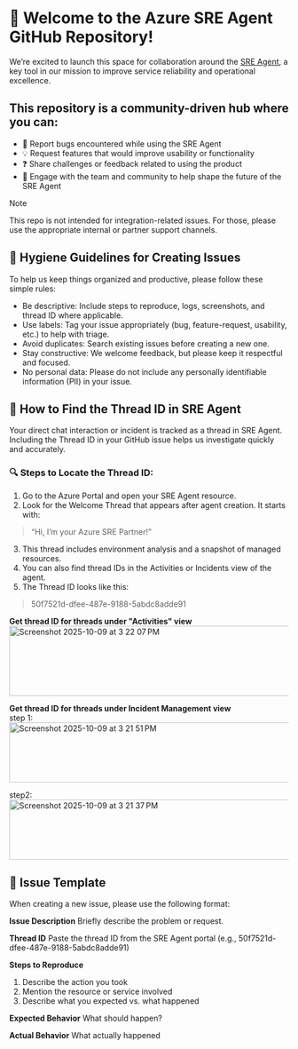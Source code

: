# 🚀 Welcome to the Azure SRE Agent GitHub Repository!
We’re excited to launch this space for collaboration around the [SRE Agent](https://learn.microsoft.com/en-us/azure/sre-agent/overview), a key tool in our mission to improve service reliability and operational excellence. 

## This repository is a community-driven hub where you can:
* 🐛 Report bugs encountered while using the SRE Agent 
* 💡 Request features that would improve usability or functionality
* ❓ Share challenges or feedback related to using the product 
* 🤝 Engage with the team and community to help shape the future of the SRE Agent 

> [!NOTE]
> This repo is not intended for integration-related issues. For those, please use the appropriate internal or partner support channels. 

## 🧼 Hygiene Guidelines for Creating Issues

To help us keep things organized and productive, please follow these simple rules:
* Be descriptive: Include steps to reproduce, logs, screenshots, and thread ID where applicable.  
* Use labels: Tag your issue appropriately (bug, feature-request, usability, etc.) to help with triage. 
* Avoid duplicates: Search existing issues before creating a new one. 
* Stay constructive: We welcome feedback, but please keep it respectful and focused. 
* No personal data: Please do not include any personally identifiable information (PII) in your issue. 

## 🧭 How to Find the Thread ID in SRE Agent

Your direct chat interaction or incident is tracked as a thread in SRE Agent. Including the Thread ID in your GitHub issue helps us investigate quickly and accurately. 

### 🔍 Steps to Locate the Thread ID:

1. Go to the Azure Portal and open your SRE Agent resource.
2. Look for the Welcome Thread that appears after agent creation. It starts with:
>“Hi, I’m your Azure SRE Partner!” 
3. This thread includes environment analysis and a snapshot of managed resources. 
4. You can also find thread IDs in the Activities or Incidents view of the agent. 
5. The Thread ID looks like this:
>50f7521d-dfee-487e-9188-5abdc8adde91 

**Get thread ID for threads under "Activities" view <br />**
<img width="722" height="126" alt="Screenshot 2025-10-09 at 3 22 07 PM" src="https://github.com/user-attachments/assets/62f6ea4b-3494-4f67-a85e-d16611f35da7" /> <br />



**Get thread ID for threads under Incident Management view <br />** 
step 1: <br />
<img width="670" height="108" alt="Screenshot 2025-10-09 at 3 21 51 PM" src="https://github.com/user-attachments/assets/18794670-499b-4c74-aedd-0541621d78e6" /> <br />




step2: <br />
<img width="747" height="108" alt="Screenshot 2025-10-09 at 3 21 37 PM" src="https://github.com/user-attachments/assets/09dbaf67-49f5-4346-b5eb-6624f4c5b803" /> <br />





## 📝 Issue Template
When creating a new issue, please use the following format: 

**Issue Description** 
Briefly describe the problem or request. 

**Thread ID** 
Paste the thread ID from the SRE Agent portal (e.g., 50f7521d-dfee-487e-9188-5abdc8adde91) 

**Steps to Reproduce** 
1. Describe the action you took 
2. Mention the resource or service involved 
3. Describe what you expected vs. what happened 

**Expected Behavior** 
What should happen? 

**Actual Behavior** 
What actually happened 

